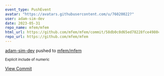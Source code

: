 ```yaml
---
event_type: PushEvent
avatar: "https://avatars.githubusercontent.com/u/76020022?"
user: adam-sim-dev
date: 2023-05-31
repo_name: mfem/mfem
html_url: https://github.com/mfem/mfem/commit/58db0c0d65ed78228fce4980c07fc084f0deb88c
repo_url: https://github.com/mfem/mfem
---
```


<a href='https://github.com/adam-sim-dev' target='_blank'>adam-sim-dev</a> pushed to <a href='https://github.com/mfem/mfem' target='_blank'>mfem/mfem</a>

<small>Explicit include of numeric</small>

<a href='https://github.com/mfem/mfem/commit/58db0c0d65ed78228fce4980c07fc084f0deb88c' target='_blank'>View Commit</a>